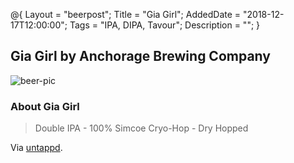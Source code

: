 @{ 
 Layout = "beerpost"; 
 Title = "Gia Girl"; 
 AddedDate = "2018-12-17T12:00:00"; 
 Tags = "IPA, DIPA, Tavour"; 
 Description = ""; 
 } 
 

## Gia Girl by Anchorage Brewing Company

![beer-pic]

### About Gia Girl

> Double IPA - 100% Simcoe Cryo-Hop - Dry Hopped

Via [untappd][untappd-url].

[untappd-url]: <https://untappd.com/b/anchorage-brewing-company-gia-girl/2936813>
[beer-pic]: https://jasonpowley.com/assets/img/2018-12-17-gia-girl.jpeg "Gia Girl by Anchorage Brewing Company"
